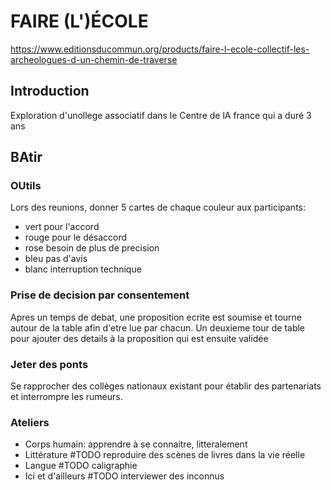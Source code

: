 # FAIRE (L')ÉCOLE

https://www.editionsducommun.org/products/faire-l-ecole-collectif-les-archeologues-d-un-chemin-de-traverse

## Introduction

Exploration d'unollege associatif dans le Centre de lA france qui a duré 3 ans

## BAtir

### OUtils

Lors des reunions, donner 5 cartes de chaque couleur aux participants:

-   vert pour l'accord
-   rouge pour le désaccord
-   rose besoin de plus de precision
-   bleu pas d'avis
-   blanc interruption technique

### Prise de decision par consentement

Apres un temps de debat, une proposition ecrite est soumise et tourne autour de la table afin d'etre lue par chacun.
Un deuxieme tour de table pour ajouter des details à la proposition qui est ensuite validée

### Jeter des ponts

Se rapprocher des collèges nationaux existant pour établir des partenariats et interrompre les rumeurs.

### Ateliers

-   Corps humain: apprendre à se connaitre, litteralement
-   Littérature #TODO reproduire des scènes de livres dans la vie réelle
-   Langue #TODO caligraphie
-   Ici et d'ailleurs #TODO interviewer des inconnus
